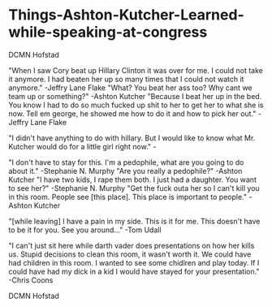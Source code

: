 # Things-Ashton-Kutcher-Learned-while-speaking-at-congress
DCMN Hofstad

"When I saw Cory beat up Hillary Clinton it was over for me. I could not take it anymore. I had beaten her up so many times that I could not watch it anymore." -Jeffry Lane Flake "What? You beat her ass too? Why cant we team up or something?" -Ashton Kutcher "Because I beat her up in the bed. You know I had to do so much fucked up shit to her to get her to what she is now. Tell em george, he showed me how to do it and how to pick her out." -Jeffry Lane Flake

"I didn't have anything to do with hillary. But I would like to know what Mr. Kutcher would do for a little girl right now." -

"I don't have to stay for this. I'm a pedophile, what are you going to do about it." -Stephanie N. Murphy
"Are you really a pedophile?" -Ashton Kutcher
"I have two kids, I rape them both. I just had a daughter. You want to see her?" -Stephanie N. Murphy
"Get the fuck outa her so I can't kill you in this room. People see [this place]. This place is important to people." -Ashton Kutcher

"[while leaving] I have a pain in my side. This is it for me. This doesn't have to be it for you. See you around..." -Tom Udall

"I can't just sit here while darth vader does presentations on how her kills us. Stupid decisions to clean this room, it wasn't worth it. We could have had children in this room. I wanted to see some chidlren and play today. If I could have had my dick in a kid I would have stayed for your presentation." -Chris Coons

DCMN Hofstad
